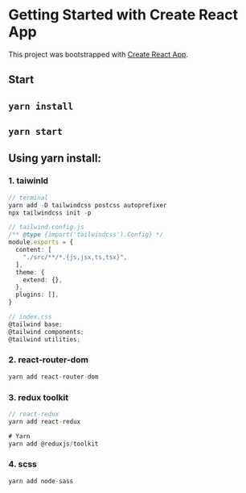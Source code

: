 # Getting Started with Create React App

This project was bootstrapped with [Create React App](https://github.com/facebook/create-react-app).

## Start

## `yarn install`

## `yarn start`

## Using yarn install:

### 1. taiwinld

```ts
// terminal
yarn add -D tailwindcss postcss autoprefixer
npx tailwindcss init -p

// tailwind.config.js
/** @type {import('tailwindcss').Config} */
module.exports = {
  content: [
    "./src/**/*.{js,jsx,ts,tsx}",
  ],
  theme: {
    extend: {},
  },
  plugins: [],
}

// index.css
@tailwind base;
@tailwind components;
@tailwind utilities;
```

### 2. react-router-dom

```ts
yarn add react-router-dom
```

### 3. redux toolkit

```ts
// react-redux
yarn add react-redux

# Yarn
yarn add @reduxjs/toolkit
```

### 4. scss

```ts
yarn add node-sass
```

